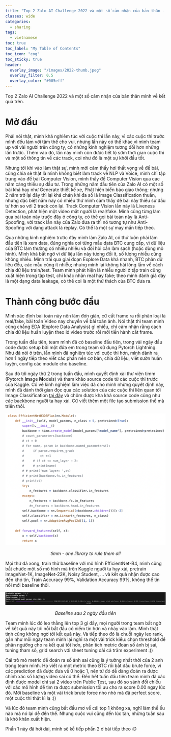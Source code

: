 ```yaml
---
title: "Top 2 Zalo AI Challenge 2022 và một số cảm nhận của bản thân - Phần 1"
classes: wide
categories:
  - sharing
tags:
  - vietnamese
toc: true
toc_label: "My Table of Contents"
toc_icon: "cog"
toc_sticky: true
header:
  overlay_image: "/images/2022-thumb.jpeg"
  overlay_filter: 0.5
  overlay_color: "#005eff"
---
```

Top 2 Zalo AI Challenge 2022 và một số cảm nhận của bản thân mình về kết quả trên.
# Mở đầu
Phải nói thật, mình khá nghiêm túc với cuộc thi lần này, vì các cuộc thi trước mình đều làm với tâm thế cho vui, nhưng lần này có thể khác vì mình team up với vài người trên công ty, có những kinh nghiệm tương đối hơn những lần trước. Thêm vào đó, lần này mình còn được tiết lộ sớm thời gian cuộc thi và một số thông tin về các track, coi như đó là một sự khởi đầu tốt.

Nhưng tới khi vào làm thật sự, mình mới cảm thấy hơi thất vọng về đề bài, cũng chia sẻ thật là mình không biết làm track về NLP và Voice, mình chỉ tập trung vào đề bài Computer Vision, mình thấy đề Computer Vision qua các năm càng thiếu sự đầu tư. Trong những năm đầu tiên của Zalo AI có một số bài khá hay như Generate thiết kế xe, Phát hiện biển báo giao thông; nhưng 2 năm trở lại đây thì lại khá chán khi đa số là Image Classification thuần, nhưng đặc biệt năm nay có nhiều thứ mình cảm thấy đề bài này thiếu sự đầu tư hơn so với 2 track còn lại. Track Computer Vision lần này là Liveness Detection, phát hiện một video mặt người là real/fake. Mình cũng từng làm qua bài toán này trước đây ở công ty, có thể gọi bài toán này là Anti-Spoofing, với track lần này của Zalo đưa ra thì nó tương tự như Anti-Spoofing với dạng attack là replay. Có thể là một sự may mắn tiếp theo.

Qua những kinh nghiệm trước đây mình làm Zalo AI, có thứ luôn phải làm đầu tiên là xem data, đúng nghĩa coi từng mẫu data BTC cung cấp, vì dữ liệu của BTC làm thường có nhiễu nhiều và đòi hỏi cần làm sạch (hoặc dùng mô hình). Mình khá bất ngờ vì dữ liệu lần này tương đối ít, số lượng nhiễu cũng không nhiều. Mình trải qua giai đoạn Explore Data khá nhanh, BTC phân dữ liệu đều, các mẫu cũng ít nhiễu; nhưng mình lại không hài lòng lắm về cách chia dữ liệu train/test. Team mình phát hiện là nhiều người ở tập train cũng xuất hiện trong tập test, chỉ khác nhãn real hay fake; theo mình đánh giá đây là một dạng data leakage, có thể coi là một thử thách của BTC đưa ra.

# Thành công bước đầu
Mình xác định bài toán này nên làm đơn giản, cứ cắt frame ra rồi phân loại là real/fake, bài toán Video nay chuyển về bài toán ảnh. Nói thật thì team mình cũng chẳng EDA (Explore Data Analysis) gì nhiều, chỉ cảm nhận rằng cách chia dữ liệu huấn luyện theo id video trước rồi mới tiến hành cắt frame.

Trong tuần đầu tiên, team mình đã có baseline đầu tiên, trong vài ngày đầu code được setup bởi một đứa em trong team sử dụng Pytorch Lightning. Như đã nói ở trên, lần mình đã nghiêm túc với cuộc thi hơn, mình dành ra hơn 1 ngày tiếp theo viết các phần nền cơ bản, chia dữ liệu, viết sườn huấn luyện, config các module cho baseline. 

Sau đó tới ngày thứ 2 trong tuần đầu, mình quyết định xài thư viện timm (Py**t**orch **Im**age **M**odels) và tham khảo source code từ các cuộc thi trước của Kaggle. Có vẻ kinh nghiệm làm việc đã cho mình những quyết định này, mình đã dành thời gian đọc qua các solution của các cuộc thi liên quan tới Image Classification [tại đây](https://farid.one/kaggle-solutions/?fbclid=IwAR1ujI-ABjWhROlQCNZpxliD4eS3TxXZLylVQdnqQh1PkVFOsAnNecAmJVk) và chôm được kha khá source code cũng như các backbone người ta hay xài. Cứ viết thêm một file tạo submission thế mà triển thôi. 

![One library to rule them all](/images/timm.png)
<div align="center" style="font-style: italic">
timm - one library to rule them all
</div>

Mọi thứ đã xong, train thử baseline với mô hình EfficientNet-B4, mình cũng bắt chước một số mô hình mà trên Kaggle người ta hay xài, pretrain ImageNet-1K, ImageNet-22K, Noisy Student, ... và kết quả nhận được cao đến khó tin, Train Accuracy 99%, Validation Accuracy 99%, không thể tin nổi mới baseline thôi.

![Wow-shit baseline](/images/baseline.png)
<div align="center" style="font-style: italic">
Baseline sau 2 ngày đầu tiên
</div>

Team mình lúc đó leo thẳng lên top 3 gì đấy, mọi người trong team bất ngờ về kết quả này tới nỗi bắt đầu có niềm tin hơn và nhảy vào làm. Mình thật tình cũng không ngờ tới kết quả này. Và tiếp theo đó là chuỗi ngày leo rank, gần như mỗi ngày team mình lại nghĩ ra một vài trick kiểu: chọn threshold để phân ngưỡng cho ra kết quả tốt hơn, phân tích metric đoán số ảnh bị sai, tuning tham số, grid search với sheet tuning dài cả trăm experiment :))

Cái trò mò metric để đoán ra số ảnh sai cũng là ý tưởng nhất thời của 2 anh trong team mình. Họ viết ra một metric theo BTC rồi bắt đầu brute force, vì các prediction đã được đưa về 0 hoặc 1, nên từ đó dễ dàng đoán ra được chính xác số lượng video sai có thể. Đến hết tuần đầu tiên team mình đã xác định được model chỉ sai 2 video trên Public Test, sau đó so sánh đối chiếu với các mô hình để tìm ra được submission tối ưu cho ra score 0.00 ngay lúc đó. Mới baseline và một vài trick brute force nho nhỏ mà đã perfect score, một cuộc thi thật kì lạ :))

Và lúc đó team mình cũng bắt đầu mơ về cái top 1 không xa, nghĩ làm thế ếu nào mà nó lại dễ đến thế. Nhưng cuộc vui cũng đến lúc tàn, những tuần sau là khó khăn xuất hiện.

Phần 1 này đã hơi dài, mình sẽ kể tiếp phần 2 ở bài tiếp theo :D